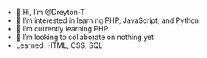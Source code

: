 - 👋 Hi, I’m @Dreyton-T
- 👀 I’m interested in learning PHP, JavaScript, and Python
- 🌱 I’m currently learning PHP
- 💞️ I’m looking to collaborate on nothing yet
- Learned: HTML, CSS, SQL

<!---
Dreyton-T/Dreyton-T is a ✨ special ✨ repository because its `README.md` (this file) appears on your GitHub profile.
You can click the Preview link to take a look at your changes.
--->
